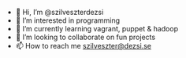 - 👋 Hi, I’m @szilveszterdezsi
- 👀 I’m interested in programming
- 🌱 I’m currently learning vagrant, puppet & hadoop
- 💞️ I’m looking to collaborate on fun projects
- 📫 How to reach me szilveszter@dezsi.se
